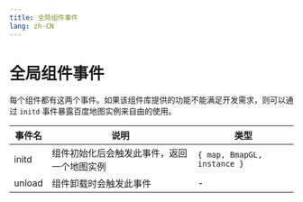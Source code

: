 ```yaml
---
title: 全局组件事件
lang: zh-CN
---
```


# 全局组件事件

每个组件都有这两个事件。如果该组件库提供的功能不能满足开发需求，则可以通过 `initd` 事件暴露百度地图实例来自由的使用。

| 事件名 | 说明                                       | 类型                        |
| ------ | ------------------------------------------ | --------------------------- |
| initd  | 组件初始化后会触发此事件，返回一个地图实例 | `{ map, BmapGL, instance }` |
| unload | 组件卸载时会触发此事件                     | -                           |
